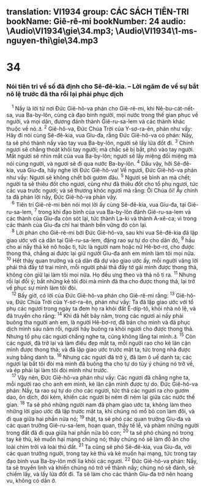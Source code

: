 translation: VI1934
group: CÁC SÁCH TIÊN-TRI
bookName: Giê-rê-mi 
bookNumber: 24
audio: \Audio\VI1934\gie\34.mp3; \Audio\VI1934\1-ms-nguyen-thi\gie\34.mp3
-------

<div class="title"><h1>34</h1><h3>Nói tiên tri về số đã định cho Sê-đê-kia. – Lời ngăm đe về sự bắt nô lệ trước đã tha rồi lại phải phục dịch</h3></div>
<span class="verse gie_34_1"> <sup>1</sup> Nầy là lời từ nơi Đức Giê-hô-va phán cho Giê-rê-mi, khi Nê-bu-cát-nết-sa, vua Ba-by-lôn, cùng cả đạo binh người, mọi nước trong thế gian phục về người, và mọi dân, đương đánh thành Giê-ru-sa-lem và các thành khác thuộc về nó.<a data-toggle="tooltip" data-placement="bottom" title="2Vua 25:1-11; 2Su 36:17-21">⚓</a></span>
<span class="verse gie_34_2"><sup>2</sup> Giê-hô-va, Đức Chúa Trời của Y-sơ-ra-ên, phán như vầy: Hãy đi nói cùng Sê-đê-kia, vua Giu-đa, rằng Đức Giê-hô-va có phán: Nầy, ta sẽ phó thành nầy vào tay vua Ba-by-lôn, người sẽ lấy lửa đốt đi. </span>
<span class="verse gie_34_3"><sup>3</sup> Chính ngươi sẽ chẳng thoát khỏi tay người; mà chắc sẽ bị bắt, phó vào tay người. Mắt ngươi sẽ nhìn mắt của vua Ba-by-lôn; ngươi sẽ lấy miệng đối miệng mà nói cùng người, và ngươi sẽ đi qua nước Ba-by-lôn. </span>
<span class="verse gie_34_4"><sup>4</sup> Dầu vậy, hỡi Sê-đê-kia, vua Giu-đa, hãy nghe lời Đức Giê-hô-va! Về ngươi, Đức Giê-hô-va phán như vầy: Ngươi sẽ không chết bởi gươm đâu. </span>
<span class="verse gie_34_5"><sup>5</sup> Ngươi sẽ bình an mà chết; người ta sẽ thiêu đốt cho ngươi, cũng như đã thiêu đốt cho tổ phụ ngươi, tức các vua trước ngươi; và sẽ thương khóc ngươi mà rằng: Ôi Chúa ôi! Ấy chính ta đã phán lời nầy, Đức Giê-hô-va phán vậy. <br/></span>
<span class="verse gie_34_6"> <sup>6</sup> Tiên tri Giê-rê-mi bèn nói mọi lời ấy cùng Sê-đê-kia, vua Giu-đa, tại Giê-ru-sa-lem, </span>
<span class="verse gie_34_7"><sup>7</sup> trong khi đạo binh của vua Ba-by-lôn đánh Giê-ru-sa-lem và các thành của Giu-đa còn sót lại, tức thành La-ki và thành A-xê-ca; vì trong các thành của Giu-đa chỉ hai thành bền vững đó còn lại. <br/></span>
<span class="verse gie_34_8"> <sup>8</sup> Lời phán cho Giê-rê-mi bởi Đức Giê-hô-va, sau khi vua Sê-đê-kia đã lập giao ước với cả dân tại Giê-ru-sa-lem, đặng rao sự tự do cho dân đó, </span>
<span class="verse gie_34_9"><sup>9</sup> hầu cho ai nấy thả kẻ nô hoặc tì, tức là người nam hoặc nữ Hê-bơ-rơ, cho được thong thả, chẳng ai được lại giữ người Giu-đa anh em mình làm tôi mọi nữa. </span>
<span class="verse gie_34_10"><sup>10</sup> Hết thảy quan trưởng và cả dân đã dự vào giao ước ấy, mỗi người vâng lời phải thả đầy tớ trai mình, mỗi người phải thả đầy tớ gái mình được thong thả, không còn giữ lại làm tôi mọi nữa. Họ đều ưng theo và thả nô tì ra. </span>
<span class="verse gie_34_11"><sup>11</sup> Nhưng rồi lại đổi ý; bắt những kẻ tôi đòi mà mình đã tha cho được thong thả, lại trở về phục sự mình làm tôi đòi. <br/></span>
<span class="verse gie_34_12"> <sup>12</sup> Bấy giờ, có lời của Đức Giê-hô-va phán cho Giê-rê-mi rằng: </span>
<span class="verse gie_34_13"><sup>13</sup> Giê-hô-va, Đức Chúa Trời của Y-sơ-ra-ên, phán như vầy: Ta đã lập giao ước với tổ phụ các ngươi trong ngày ta đem họ ra khỏi đất Ê-díp-tô, khỏi nhà nô lệ, và đã truyền cho rằng: </span>
<span class="verse gie_34_14"><sup>14</sup> Khi đã hết bảy năm, trong các ngươi ai nấy phải buông tha người anh em, là người Hê-bơ-rơ, đã bán cho mình và đã phục dịch mình sáu năm rồi, ngươi hãy buông ra khỏi ngươi cho được thong thả. Nhưng tổ phụ các ngươi chẳng nghe ta, cũng không lắng tai mình.<a data-toggle="tooltip" data-placement="bottom" title="Xu 21:2; Phu 15:12">⚓</a></span>
<span class="verse gie_34_15"><sup>15</sup> Còn các ngươi, đã trở lại và làm điều đẹp mắt ta, mỗi người rao cho kẻ lân cận mình được thong thả; và đã lập giao ước trước mặt ta, tức trong nhà được xưng bằng danh ta. </span>
<span class="verse gie_34_16"><sup>16</sup> Nhưng các ngươi đã trở ý, đã làm ô uế danh ta; các ngươi lại bắt tôi đòi mà mình đã buông tha cho tự do tùy ý chúng nó trở về, và ép phải lại làm tôi đòi mình như trước. <br/></span>
<span class="verse gie_34_17"> <sup>17</sup> Vậy nên, Đức Giê-hô-va phán như vầy: Các ngươi đã chẳng nghe ta, mỗi người rao cho anh em mình, kẻ lân cận mình được tự do. Đức Giê-hô-va phán: Nầy, ta rao sự tự do cho các ngươi, tức thả các ngươi ra cho gươm dao, ôn dịch, đói kém, khiến các ngươi bị ném đi ném lại giữa các nước thế gian. </span>
<span class="verse gie_34_18"><sup>18</sup> Ta sẽ phó những người nam đã phạm giao ước ta, không làm theo những lời giao ước đã lập trước mặt ta, khi chúng nó mổ bò con làm đôi, và đi qua giữa hai phần nửa nó; </span>
<span class="verse gie_34_19"><sup>19</sup> thật, ta sẽ phó các quan trưởng Giu-đa và các quan trưởng Giê-ru-sa-lem, hoạn quan, thầy tế lễ, và phàm những người trong đất đã đi qua giữa hai phần nửa bò con; </span>
<span class="verse gie_34_20"><sup>20</sup> ta sẽ phó chúng nó trong tay kẻ thù, kẻ muốn hại mạng chúng nó; thây chúng nó sẽ làm đồ ăn cho loài chim trời và loài thú đất. </span>
<span class="verse gie_34_21"><sup>21</sup> Ta cũng sẽ phó Sê-đê-kia, vua Giu-đa, với các quan trưởng người, trong tay kẻ thù và kẻ muốn hại mạng, tức trong tay đạo binh vua Ba-by-lôn mới lìa khỏi các ngươi. </span>
<span class="verse gie_34_22"><sup>22</sup> Đức Giê-hô-va phán: Nầy, ta sẽ truyền lịnh và khiến chúng nó trở về thành nầy; chúng nó sẽ đánh, sẽ chiếm lấy, và lấy lửa đốt đi. Ta sẽ làm cho các thành Giu-đa trở nên hoang vu, không có dân ở. <br/></span>
